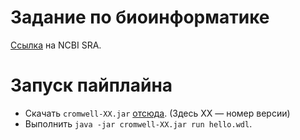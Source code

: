 # Задание по биоинформатике

[Ссылка](https://www.ncbi.nlm.nih.gov/sra/SRX12633924[accn]) на NCBI SRA.

# Запуск пайплайна

* Скачать `cromwell-XX.jar` [отсюда](https://github.com/broadinstitute/cromwell/releases/latest). (Здесь XX — номер версии)
* Выполнить `java -jar cromwell-XX.jar run hello.wdl`.

